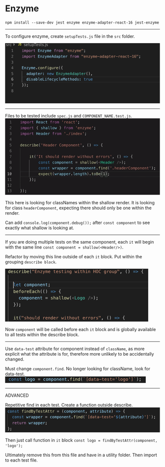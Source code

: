 # Enzyme

`npm install --save-dev jest enzyme enzyme-adapter-react-16 jest-enzyme`

---
To configure enzyme, create `setupTests.js` file in the `src` folder.

![](pics/enzymeConfig.png)

---
Files to be tested include `spec.js` and `COMPONENT_NAME.test.js`.
![](pics/basicEnzyme.png)

This here is looking for classNames within the shallow render.  It is looking for class `headerComponent`, expecting there should only be one within the render.

Can add `console.log(component.debug());` after `const component` to see exactly what shallow is looking at.

---
If you are doing multiple tests on the same component, each `it` will begin with the same line `const component = shallow(<Header/>)`.

Refactor by moving this line outside of each `it` block.  Put within the grouping `describe block`.

![](pics/beforeEachComponent.png)

Now `component` will be called before each `it` block and is globally available to all tests within the describe block.

---
Use `data-test` attribute for component instead of `className`, as more explicit what the attribute is for, therefore more unlikely to be accidentally changed. 

Must change `component.find`. No longer looking for className, look for data-test. 
![](pics/dataTestFind.png)


---
ADVANCED

Repetitive find in each test.  Create a function outside describe.
![](pics/findFunction.png)

Then just call function in `it` block
`const logo = findByTestAttr(component, 'logo');`

Ultimately remove this from this file and have in a utility folder.  Then import to each test file.



